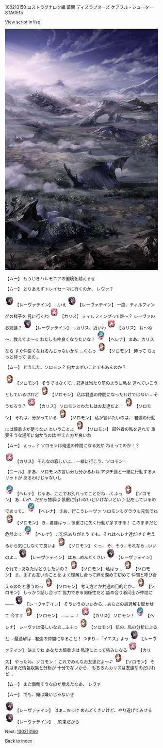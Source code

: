 100213150 ロストラグナロク編 幕間 ディスラプターズ  ケアフル・シューター  STAGE15

[View script in lisp](../scripts/100213150.txt)

![101_plain_daytime.png](../images/backgrounds/101_plain_daytime.png)

【ムー】
もうじきハルモニアの国境を越えるぜ

【ムー】
とりあえずトレイセーマに行くのか、
レヴァ？

<img src="../images/units/3100211.png" alt="3100211.png" height="34"/>
【レーヴァテイン】
…いえ

<img src="../images/units/3100211.png" alt="3100211.png" height="34"/>
【レーヴァテイン】
一度、ティルフィングの様子を
見に行くわ

<img src="../images/units/3602511.png" alt="3602511.png" height="34"/>
【カリス】
ティルフィングって誰～？
レーヴァのお友達？

<img src="../images/units/3100211.png" alt="3100211.png" height="34"/>
【レーヴァテイン】
…カリス、近いわ

<img src="../images/units/3602511.png" alt="3602511.png" height="34"/>
【カリス】
ね～ね～、教えてよ～っ
わたしも仲良くなりたいな！

<img src="../images/units/3302811.png" alt="3302811.png" height="34"/>
【ヘレナ】
まあ、カリスなら
すぐ仲良くなれるんじゃないかな
…くふっ

<img src="../images/units/3503111.png" alt="3503111.png" height="34"/>
【ソロモン】
待って
ちょっと待って
あの…

【ムー】
どうした、ソロモン？
何かまずいことでもあんのか？

<img src="../images/units/3503111.png" alt="3503111.png" height="34"/>
【ソロモン】
そうではなくて…
君達は当たり前のように私を
連れていこうとしているけれど

<img src="../images/units/3503111.png" alt="3503111.png" height="34"/>
【ソロモン】
私は君達の仲間になったわけではない
…そうだろう？

<img src="../images/units/3602511.png" alt="3602511.png" height="34"/>
【カリス】
ソロモンとわたしはお友達だよ！

<img src="../images/units/3503111.png" alt="3503111.png" height="34"/>
【ソロモン】
それは、分かっている

<img src="../images/units/3503111.png" alt="3503111.png" height="34"/>
【ソロモン】
私が言いたいのは、
君達の行動には慎重さが足りない
ということよ

<img src="../images/units/3503111.png" alt="3503111.png" height="34"/>
【ソロモン】
部外者の私を連れて
重要そうな場所に向かうのは
控えた方が良いわ

【ムー】
えっ…？
ソロモンは俺達の仲間になる気が
ねぇってのか！？

<img src="../images/units/3602511.png" alt="3602511.png" height="34"/>
【カリス】
そんなの寂しいよ…
一緒に行こう、ソロモン！

【ニール】
まあ、ソロモンの言い分も分かるわね
アタチ達と一緒に行動するメリットが
あるわけじゃないし

<img src="../images/units/3302811.png" alt="3302811.png" height="34"/>
【ヘレナ】
じゃあ、ここでお別れってことだね
…くふっ

<img src="../images/units/3503111.png" alt="3503111.png" height="34"/>
【ソロモン】
あ…いや…だから物事は
慎重に行わないといけないという
話をしているのであって…

<img src="../images/units/3302811.png" alt="3302811.png" height="34"/>
【ヘレナ】
さあ、行こうレーヴァ
ソロモンもグラウも元気でね

<img src="../images/units/3503111.png" alt="3503111.png" height="34"/>
【ソロモン】
き…君達はっ…
慎重さに欠く行動が多すぎる！
このままだと危険よっ

<img src="../images/units/3302811.png" alt="3302811.png" height="34"/>
【ヘレナ】
ご忠告ありがとう
でも、それはヘレナ達だけで
考えるから気にしなくて良いよ

<img src="../images/units/3503111.png" alt="3503111.png" height="34"/>
【ソロモン】
くっ…
そ、そう…それなら…いいのよ…

<img src="../images/units/3100211.png" alt="3100211.png" height="34"/>
【レーヴァテイン】
はぁ…めんどくさい

<img src="../images/units/3100211.png" alt="3100211.png" height="34"/>
【レーヴァテイン】
それで…あなたはどうしたいの？

<img src="../images/units/3503111.png" alt="3503111.png" height="34"/>
【ソロモン】
私はっ…

<img src="../images/units/3503111.png" alt="3503111.png" height="34"/>
【ソロモン】
ま、まずお互いのことを
よく理解し合って絆を深めて初めて
仲間と呼び合えるのだと思うのっ

<img src="../images/units/3503111.png" alt="3503111.png" height="34"/>
【ソロモン】
考え方とか共通の目的とか…

<img src="../images/units/3503111.png" alt="3503111.png" height="34"/>
【ソロモン】
しっかり話し合って
協力できる関係性だと
認め合う者同士が仲間に――

<img src="../images/units/3100211.png" alt="3100211.png" height="34"/>
【レーヴァテイン】
そういうのいいから…
あなたの最適解を聞かせて
今すぐ

<img src="../images/units/3503111.png" alt="3503111.png" height="34"/>
【ソロモン】
…………！

<img src="../images/units/3602511.png" alt="3602511.png" height="34"/>
【カリス】
ソロモン！

<img src="../images/units/3302811.png" alt="3302811.png" height="34"/>
【ヘレナ】
レーヴァは優しいなあ…ふふっ

<img src="../images/units/3503111.png" alt="3503111.png" height="34"/>
【ソロモン】
私の…私の分析によると…
最適解は…君達の仲間になること！
つまり…「イエス」よっ

<img src="../images/units/3100211.png" alt="3100211.png" height="34"/>
【レーヴァテイン】
決まりね
あなたの慎重さは
私達にとって強みになる

<img src="../images/units/3602511.png" alt="3602511.png" height="34"/>
【カリス】
やったね、ソロモン！
これでみんなお友達だよ～♪

<img src="../images/units/3503111.png" alt="3503111.png" height="34"/>
【ソロモン】
それはまだ情報収集と分析が
十分でないから…
もちろんカリスは友達なのだけれど…

【ムー】
また面倒そうなのが増えたなあ、
レヴァ

【ムー】
でも、俺は嫌いじゃないぜ

<img src="../images/units/3100211.png" alt="3100211.png" height="34"/>
【レーヴァテイン】
はぁ…おっけ
めんどくさいけど、やり遂げてみせる

<img src="../images/units/3100211.png" alt="3100211.png" height="34"/>
【レーヴァテイン】
…約束だから

Next: [100213160](100213160.md)

[Back to index](index.md)
